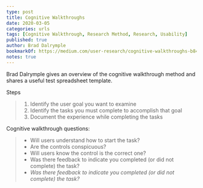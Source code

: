 ```yaml
---
type: post
title: Cognitive Walkthroughs
date: 2020-03-05
categories: urls
tags: [Cognitive Walkthrough, Research Method, Research, Usability]
published: true
author: Brad Dalrymple
bookmarkOf: https://medium.com/user-research/cognitive-walkthroughs-b84c4f0a14d4
notes: true
---
```


Brad Dalrymple gives an overview of the cognitive walkthrough method and shares a useful test spreadsheet template.

Steps

> 1. Identify the user goal you want to examine
> 2. Identify the tasks you must complete to accomplish that goal
> 3. Document the experience while completing the tasks

Cognitive walkthrough questions:

> * Will users understand how to start the task?
> * Are the controls conspicuous?
> * Will users know the control is the correct one?
> * Was there feedback to indicate you completed (or did not complete) the task?
> * _Was there feedback to indicate you completed (or did not complete) the task?_
